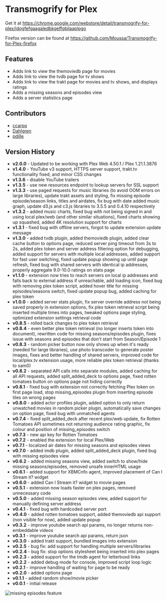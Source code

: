 Transmogrify for Plex
==============

Get it at https://chrome.google.com/webstore/detail/transmogrify-for-plex/jdogfefgaagaledbkgeffgbjlaaplpgo

Firefox version can be found at https://github.com/Moussa/Transmogrify-for-Plex-firefox

Features
--------------
- Adds link to view the themoviedb page for movies
- Adds link to view the tvdb page for tv shows
- Adds link to view the trakt page for movies and tv shows, and displays ratings
- Adds a missing seasons and episodes view
- Adds a server statistics page

Contributors
--------------
* [ccarpo](https://github.com/ccarpo)
* [Dahlgren](https://github.com/Dahlgren)
* [pdille](https://github.com/pdille)

Version History
--------------
- **v2.0.0** - Updated to be working with Plex Web 4.50.1 / Plex 1.21.1.3876
- **v1.4.0** - YouTube v3 support, HTTPS server support, trakt.tv functionality fixed, and minor CSS changes
- **v1.3.6** - disable YouTube trailers
- **v1.3.5** - use new resources endpoint to lookup servers for SSL support
- **v1.3.3** - use paged requests for music libraries (to avoid OOM errors on large libraries), update trakt assets and styling, fix missing episode episode/season links, titles and airdates, fix bug with date added music graph, update d3.js and c3.js libraries to 3.5.5 and 0.4.10 respectively
- **v1.3.2** - added music charts, fixed bug with not being signed in and using local plex/web (and other similar situations), fixed charts showing up squashed, added 4K resolution support for charts
- **v1.3.1** - fixed bug with offline servers, forgot to update extension update message
- **v1.3.0** - added tvdb plugin, added themoviedb plugin, added clear cache button to options page, reduced server ping timeout from 3s to 2s, added plex token and server address filtering option for debugging, added support for servers with multiple local addresses, added support for fast user switching, fixed update popup showing up until page refresh, fixed bug with shared servers with identical ip addresses, properly aggregate 9.0-10.0 ratings on stats page
- **v1.1.0** - extension now tries to reach servers on local ip addresses and falls back to external address if unreachable, add loading icon, fixed bug with removing plex token script, added hover title for missing episodes/seasons switch, fixed update popup bug, added caching for plex token
- **v1.0.0** - added server stats plugin, fix server override address not being saved properly in extension options, fix plex token retrieval script being inserted multiple times into pages, tweaked options page styling, optimized extension settings retrieval code
- **v0.8.5** - rolled back changes to plex token retrieval
- **v0.8.4** - even better plex token retrieval (no longer inserts token into document), rewritten code for missing seasons/episodes plugin, fixes issue with seasons and episodes that don't start from Season/Episode 1
- **v0.8.3** - random picker button now only shows up when it's ready (needed for large libraries), use photo transcoder to generate poster images, fixes and better handling of shared servers, improved code for local/plex.tv extension usage, more reliable plex token retrieval (thanks to sam0)
- **v0.8.2** - separated API calls into separate modules, added caching for all API requests, added split_added_deck to options page, fixed rotten tomatoes button on options page not hiding correctly
- **v0.8.1** - fixed bug with extension not correctly fetching Plex token on first page load, stop missing_episodes plugin from inserting episode tiles on wrong pages
- **v0.8.0** - added actor profiles plugin, added option to only return unwatched movies in random picker plugin, automatically save changes on option page, fixed bug with unmatched agents
- **v0.7.4** - fixed split_added_deck after recent plex/web update, fix Rotten Tomatoes API sometimes not returning audience rating graphic, fix colour and position of missing_episodes switch
- **v0.7.3** - new api key for Rotten Tomatoes
- **v0.7.2** - enabled the extension for local Plex/Web
- **v0.7.1** - localized air dates for missing seasons and episodes views
- **v0.7.0** - added imdb plugin, added split_added_deck plugin, fixed bug with missing episodes view
- **v0.6.2** - added missing seasons view, added switch to show/hide missing seasons/episodes, removed unsafe innerHTML usage
- **v0.6.1** - added support for XBMCnfo agent, improved placement of Can I Stream it? widget
- **v0.6.0** - added Can I Stream it? widget to movie pages
- **v0.5.1** - extension now loads faster on plex pages, removed unnecessary code
- **v0.5.0** - added missing season episodes view, added support for manually defining server address
- **v0.4.1** - fixed bug with hardcoded server port
- **v0.4.0** - added rotten tomatoes support, added themoviedb api support (non visible for now), added update popup
- **v0.3.2** - improve youtube search api params, no longer returns non-embeddable videos
- **v0.3.1** - improve youtube search api params, return json
- **v0.3.0** - added trakt support, bundled images into extension
- **v0.2.5** - bug fix: add support for handling multiple servers/libraries
- **v0.2.4** - bug fix: stop options stylesheet being inserted into plex pages
- **v0.2.3** - added support for the tmdb agent for letterboxd links
- **v0.2.2** - added debug mode for console, improved script loop logic
- **v0.2.1** - improve handling of waiting for page to be ready
- **v0.2.0** - added options page
- **v0.1.1** - added random show/movie picker
- **v0.0.1** - initial release

![missing episodes feature](http://i.imgur.com/6CKE3Bl.jpg)
